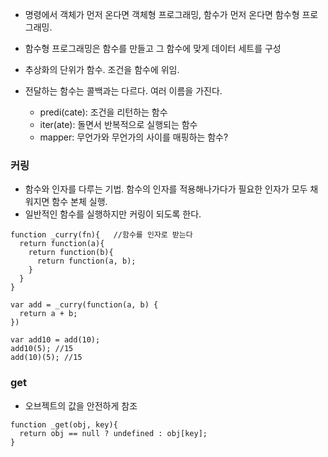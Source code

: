 - 명령에서 객체가 먼저 온다면 객체형 프로그래밍, 함수가 먼저 온다면 함수형 프로그래밍.
- 함수형 프로그래밍은 함수를 만들고 그 함수에 맞게 데이터 세트를 구성
- 추상화의 단위가 함수. 조건을 함수에 위임.

- 전달하는 함수는 콜백과는 다르다. 여러 이름을 가진다.
  - predi(cate): 조건을 리턴하는 함수
  - iter(ate): 돌면서 반복적으로 실행되는 함수
  - mapper: 무언가와 무언가의 사이를 매핑하는 함수?

### 커링
- 함수와 인자를 다루는 기법. 함수의 인자를 적용해나가다가 필요한 인자가 모두 채워지면 함수 본체 실행.
- 일반적인 함수를 실행하지만 커링이 되도록 한다.
~~~
function _curry(fn){   //함수를 인자로 받는다
  return function(a){
    return function(b){
      return function(a, b);
    }
  }
}

var add = _curry(function(a, b) {
  return a + b;
})

var add10 = add(10);
add10(5); //15
add(10)(5); //15
~~~

### get
- 오브젝트의 값을 안전하게 참조
~~~
function _get(obj, key){
  return obj == null ? undefined : obj[key];
}

~~~